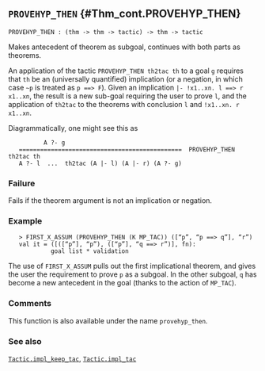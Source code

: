 ## `PROVEHYP_THEN` {#Thm_cont.PROVEHYP_THEN}


```
PROVEHYP_THEN : (thm -> thm -> tactic) -> thm -> tactic
```



Makes antecedent of theorem as subgoal, continues with both parts as theorems.


An application of the tactic `PROVEHYP_THEN th2tac th` to a goal `g`
requires that `th` be an (universally quantified) implication
(or a negation, in which case `~p` is treated as `p ==> F`).
Given an implication `|- !x1..xn. l ==> r x1..xn`, the result is a new
sub-goal requiring the user to prove `l`, and the application of `th2tac`
to the theorems with conclusion `l` and `!x1..xn. r x1..xn`.

Diagrammatically, one might see this as
    
              A ?- g
       ==============================================  PROVEHYP_THEN th2tac th
       A ?- l  ...  th2tac (A |- l) (A |- r) (A ?- g)
    

### Failure

Fails if the theorem argument is not an implication or negation.

### Example

    
       > FIRST_X_ASSUM (PROVEHYP_THEN (K MP_TAC)) ([“p”, “p ==> q”], “r”)
       val it = ([([“p”], “p”), ([“p”], “q ==> r”)], fn):
                goal list * validation
    
The use of `FIRST_X_ASSUM` pulls out the first implicational theorem, and gives the user the requirement to prove `p` as a subgoal. In the other subgoal, `q` has become a new antecedent in the goal (thanks to the action of `MP_TAC`).

### Comments

This function is also available under the name `provehyp_then`.

### See also

[`Tactic.impl_keep_tac`](#Tactic.impl_keep_tac), [`Tactic.impl_tac`](#Tactic.impl_tac)

